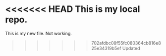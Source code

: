 <<<<<<< HEAD
This is my local repo.
=======
This is my new file.
Not working.
>>>>>>> 702afdbc08f55fc080364cb816e825e34319b5ef
Updated
